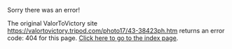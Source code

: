 

Sorry there was an error!

The original ValorToVictory site https://valortovictory.tripod.com/photo17/43-38423ph.htm returns an error code: 404 for this page. [Click here to go to the index page](../index.md).